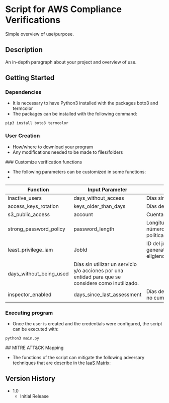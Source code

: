# Script for AWS Compliance Verifications

Simple overview of use/purpose.

## Description

An in-depth paragraph about your project and overview of use.

## Getting Started

### Dependencies

* It is necessary to have Python3 installed with the packages boto3 and termcolor
* The packages can be installed with the following command:
```
pip3 install boto3 termcolor
```

### User Creation

* How/where to download your program
* Any modifications needed to be made to files/folders

### Customize verification functions

* The following parameters can be customized in some functions:
* 
| Function                 | Input Parameter                                                                                          | Description                                                                                                                                                                                           |
|-------------------------|----------------------------------------------------------------------------------------------------|-------------------------------------------------------------------------------------------------------------------------------------------------------------------------------------------------------|
| inactive_users          | days_without_access                                                                                | Días sin acceder de un usuario para que se considere como inactivo.                                                                                                                                   |
| access_keys_rotation    | keys_older_than_days                                                                               | Días de antigüedad de las llaves de acceso para que se roten.                                                                                                                                         |
| s3_public_access        | account                                                                                            | Cuenta AWS donde se quiere verificar las políticas de acceso público de S3.                                                                                                                           |
| strong_password_policy  | password_length                                                                                    | Longitud mínima y máximo de días de expiración de las contraseñas, y el número de últimas contraseñas que no se pueden reutilizar, requerido en la política de contraseñas de la cuenta AWS.          |
| least_privilege_iam     | JobId                                                                                              | ID del job que el usuario ha generado previamente con la llamada de AWS generate_service_last_accessed_details(Arn=<entityArn>,Granularity='ACTION_LEVEL'), eligiendo la entidad que quiere analizar. |
| days_without_being_used | Días sin utilizar un servicio y/o acciones por una entidad para que se considere como inutilizado. |                                                                                                                                                                                                       |
| inspector_enabled       | days_since_last_assessment                                                                         | Días desde la última evaluación de Inspector para que se considere como no cumplido.                                                                                                                  |                                                                                                       |

### Executing program

* Once the user is created and the credentials were configured, the script can be executed with:
```
python3 main.py
```


## MITRE ATT&CK Mapping

* The functions of the script can mitigate the following adversary techniques that are describe in the [IaaS Matrix](https://attack.mitre.org/matrices/enterprise/cloud/iaas/):



## Version History

* 1.0
    * Initial Release
